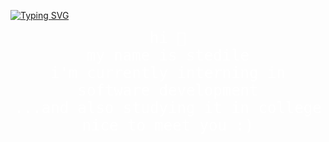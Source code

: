 [![Typing SVG](https://readme-typing-svg.demolab.com?font=Fira+Code&size=24&duration=1500&pause=800&repeat=false&color=FFFFFF&width=600&lines=hi+👋;my+name+is+stedile;i'm+a+software+developer;of+course+right...;this+is+github...;anyway;nice+to+meet+you+😃)](https://git.io/typing-svg)

<div style="font-family: 'Fira Code', monospace; font-size: 24px; color: white; text-align: center">
  hi 👋<br>
  my name is stedile<br>
  i'm currently interning in software development<br>
  ...and also studying it in college<br>
  nice to meet you :)
</div>

